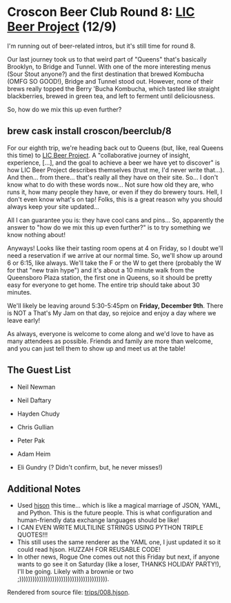 # Croscon Beer Club Round 8: [LIC Beer Project](http://licbeerproject.com/) (12/9)

I'm running out of beer-related intros, but it's still time for round 8.

Our last journey took us to that weird part of "Queens" that's
basically Brooklyn, to Bridge and Tunnel. With one of the more
interesting menus (Sour Stout anyone?) and the first destination that brewed
Kombucha (OMFG SO GOOD!), Bridge and Tunnel stood out. However, none of
their brews really topped the Berry 'Bucha Kombucha, which tasted like
straight blackberries, brewed in green tea, and left to ferment until
deliciousness.

So, how do we mix this up even further?

## brew cask install croscon/beerclub/8

For our eighth trip, we're heading back out to Queens (but, like, real
Queens this time) to [LIC Beer Project](http://licbeerproject.com/).
A "collaborative journey of insight, experience, [...], and the goal to
achieve a beer we have yet to discover" is how LIC Beer Project
describes themselves (trust me, I'd never write that...). And then...
from there... that's really all they have on their site. So... I don't
know what to do with these words now... Not sure how old they are, who
runs it, how many people they have, or even if they do brewery tours.
Hell, I don't even know what's on tap! Folks, this is a great reason
why you should always keep your site updated...

All I can guarantee you is: they have cool cans and pins... So,
apparently the answer to "how do we mix this up even further?" is to
try something we know nothing about!

Anyways! Looks like their tasting room opens at 4 on Friday, so I doubt
we'll need a reservation if we arrive at our normal time. So, we'll
show up around 6 or 6:15, like always. We'll take the F or the W to get
there (probably the W for that "new train hype") and it's about a 10
minute walk from the Queensboro Plaza station, the first one in Queens,
so it should be pretty easy for everyone to get home. The entire trip
should take about 30 minutes.

We'll likely be leaving around 5:30-5:45pm on **Friday, December
9th**. There is NOT a That's My Jam on that day, so rejoice and enjoy
a day where we leave early!

As always, everyone is welcome to come along and we'd love to have as
many attendees as possible. Friends and family are more than welcome,
and you can just tell them to show up and meet us at the table!

## The Guest List


* Neil Newman

* Neil Daftary

* Hayden Chudy

* Chris Gullian

* Peter Pak

* Adam Heim

* Eli Gundry (? Didn't confirm, but, he never misses!)

## Additional Notes

- Used [hjson](https://hjson.org/) this time... which is like a magical
  marriage of JSON, YAML, and Python. This is the future people. This
  is what configuration and human-friendly data exchange languages
  should be like!
- I CAN EVEN WRITE MULTILINE STRINGS USING PYTHON TRIPLE QUOTES!!!
- This still uses the same renderer as the YAML one, I just updated it
  so it could read hjson. HUZZAH FOR REUSABLE CODE!
- In other news, Rogue One comes out not this Friday but next, if
  anyone wants to go see it on Saturday (like a loser, THANKS HOLIDAY
  PARTY!), I'll be going. Likely with a brownie or two
  ;)))))))))))))))))))))))))))))))))))))))).

Rendered from source file: [trips/008.hjson](/trips/008.hjson).